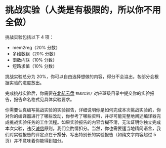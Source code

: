 # 挑战实验（人类是有极限的，所以你不用全做）

挑战实验包括以下 4 项：

- mem2reg（20% 分数）
- 多维数组（20% 分数）
- 函数内联（10% 分数）
- 短路求值（10% 分数）

挑战实验总分为 20%，你可以自由选择想做的内容，得分不会溢出，各部分会根据实验的进度放出。

完成挑战实验后，你需要在[北航云盘](https://bhpan.buaa.edu.cn:443/link/413EA0802B7A7627A6B5112531C40772) `挑战实验/` 对应班级目录中提交你的实验报告，报告命名格式见具体实验要求。

你需要认真编写挑战实验的实验报告，详细说明你是如何完成本次挑战实验的，你对你的编译器进行了哪些改动，你参考了哪些资料，并尽可能完整地阐述编译器完成挑战实验任务的工作流程。如果实验报告的内容含糊不清，无法证明你独立完成本次实验，违反[诚信](../integrity.md)原则，我们会酌情扣分。当然，你也需要适当地精简语言，我们对实验报告的评定点在于**扣分**，写出特别长的实验报告（如纯文字内容超过 5 页）并不意味着你能得到加分。